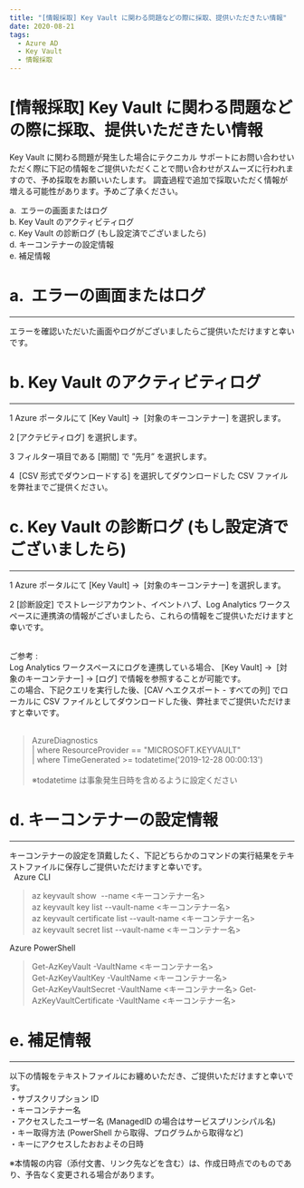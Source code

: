 ```yaml
---
title: "[情報採取] Key Vault に関わる問題などの際に採取、提供いただきたい情報"
date: 2020-08-21
tags:
  - Azure AD
  - Key Vault
  - 情報採取
---
```


# [情報採取] Key Vault に関わる問題などの際に採取、提供いただきたい情報

Key Vault に関わる問題が発生した場合にテクニカル サポートにお問い合わせいただく際に下記の情報をご提供いただくことで問い合わせがスムーズに行われますので、予め採取をお願いいたします。
調査過程で追加で採取いただく情報が増える可能性があります。予めご了承ください。

a.  エラーの画面またはログ   
b. Key Vault のアクティビティログ   
c. Key Vault の診断ログ (もし設定済でございましたら)   
d. キーコンテナーの設定情報   
e. 補足情報   

# a.  エラーの画面またはログ
---
エラーを確認いただいた画面やログがございましたらご提供いただけますと幸いです。


# b. Key Vault のアクティビティログ   
---
 1 Azure ポータルにて [Key Vault] ->  [対象のキーコンテナー] を選択します。   

 2 [アクテビティログ] を選択します。   

 3 フィルター項目である [期間] で ”先月” を選択します。   

 4  [CSV 形式でダウンロードする] を選択してダウンロードした CSV ファイルを弊社までご提供ください。   


# c. Key Vault の診断ログ (もし設定済でございましたら)      
---
  1 Azure ポータルにて [Key Vault] ->  [対象のキーコンテナー] を選択します。

  2 [診断設定] でストレージアカウント、イベントハブ、Log Analytics ワークスペースに連携済の情報がございましたら、これらの情報をご提供いただけますと幸いです。   
   
   
ご参考 :   
Log Analytics ワークスペースにログを連携している場合、 [Key Vault] ->  [対象のキーコンテナー] -> [ログ] で情報を参照することが可能です。   
この場合、下記クエリを実行した後、[CAV へエクスポート - すべての列] でローカルに CSV ファイルとしてダウンロードした後、弊社までご提供いただけますと幸いです。   
    
> AzureDiagnostics   
 | where ResourceProvider == "MICROSOFT.KEYVAULT"   
 | where TimeGenerated >= todatetime('2019-12-28 00:00:13')   
    
※todatetime は事象発生日時を含めるように設定ください   

# d. キーコンテナーの設定情報
---
キーコンテナーの設定を頂戴したく、下記どちらかのコマンドの実行結果をテキストファイルに保存しご提供いただけますと幸いです。   
 
Azure CLI   
> az keyvault show  --name <キーコンテナー名>   
az keyvault key list --vault-name <キーコンテナー名>   
az keyvault certificate list --vault-name <キーコンテナー名>   
az keyvault secret list --vault-name <キーコンテナー名>

Azure PowerShell   

> Get-AzKeyVault -VaultName <キーコンテナー名>   
Get-AzKeyVaultKey -VaultName <キーコンテナー名>   
Get-AzKeyVaultSecret -VaultName <キーコンテナー名>
Get-AzKeyVaultCertificate -VaultName <キーコンテナー名>    

# e. 補足情報
---
以下の情報をテキストファイルにお纏めいただき、ご提供いただけますと幸いです。   
・サブスクリプション ID   
・キーコンテナー名   
・アクセスしたユーザー名 (ManagedID の場合はサービスプリンシパル名)   
・キー取得方法 (PowerShell から取得、プログラムから取得など)   
・キーにアクセスしたおおよその日時   




※本情報の内容（添付文書、リンク先などを含む）は、作成日時点でのものであり、予告なく変更される場合があります。
